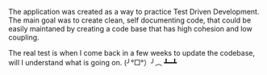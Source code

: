 The application was created as a way to practice Test Driven Development. The main goal was to create clean, self documenting code, that could be easily maintaned by creating a code base that has high cohesion and low coupling.


The real test is when I come back in a few weeks to update the codebase, will I understand what is going on. (╯°□°）╯︵ ┻━┻  
